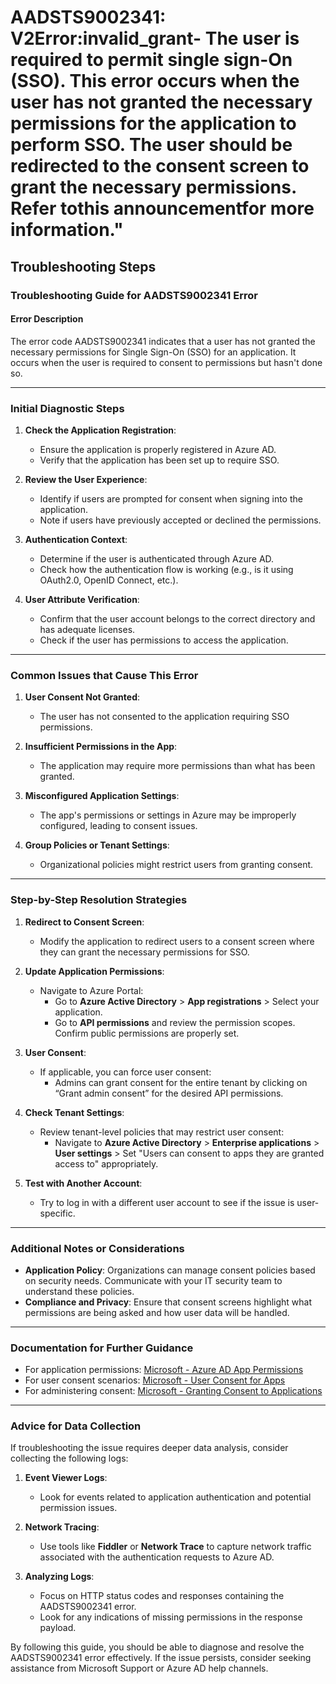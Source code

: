 # AADSTS9002341: V2Error:invalid_grant- The user is required to permit single sign-On (SSO). This error occurs when the user has not granted the necessary permissions for the application to perform SSO. The user should be redirected to the consent screen to grant the necessary permissions. Refer tothis announcementfor more information."


## Troubleshooting Steps
### Troubleshooting Guide for AADSTS9002341 Error

#### Error Description
The error code AADSTS9002341 indicates that a user has not granted the necessary permissions for Single Sign-On (SSO) for an application. It occurs when the user is required to consent to permissions but hasn't done so.

---

### Initial Diagnostic Steps

1. **Check the Application Registration**:
   - Ensure the application is properly registered in Azure AD.
   - Verify that the application has been set up to require SSO.

2. **Review the User Experience**:
   - Identify if users are prompted for consent when signing into the application.
   - Note if users have previously accepted or declined the permissions.

3. **Authentication Context**:
   - Determine if the user is authenticated through Azure AD.
   - Check how the authentication flow is working (e.g., is it using OAuth2.0, OpenID Connect, etc.).

4. **User Attribute Verification**:
   - Confirm that the user account belongs to the correct directory and has adequate licenses.
   - Check if the user has permissions to access the application.

---

### Common Issues that Cause This Error

1. **User Consent Not Granted**:
   - The user has not consented to the application requiring SSO permissions.

2. **Insufficient Permissions in the App**:
   - The application may require more permissions than what has been granted.

3. **Misconfigured Application Settings**:
   - The app's permissions or settings in Azure may be improperly configured, leading to consent issues.

4. **Group Policies or Tenant Settings**:
   - Organizational policies might restrict users from granting consent.

---

### Step-by-Step Resolution Strategies

1. **Redirect to Consent Screen**:
   - Modify the application to redirect users to a consent screen where they can grant the necessary permissions for SSO.

2. **Update Application Permissions**:
   - Navigate to Azure Portal:
     - Go to **Azure Active Directory** > **App registrations** > Select your application.
     - Go to **API permissions** and review the permission scopes. Confirm public permissions are properly set.

3. **User Consent**:
   - If applicable, you can force user consent:
     - Admins can grant consent for the entire tenant by clicking on “Grant admin consent” for the desired API permissions.

4. **Check Tenant Settings**:
   - Review tenant-level policies that may restrict user consent:
     - Navigate to **Azure Active Directory** > **Enterprise applications** > **User settings** > Set "Users can consent to apps they are granted access to" appropriately.

5. **Test with Another Account**:
   - Try to log in with a different user account to see if the issue is user-specific.

---

### Additional Notes or Considerations

- **Application Policy**: Organizations can manage consent policies based on security needs. Communicate with your IT security team to understand these policies.
- **Compliance and Privacy**: Ensure that consent screens highlight what permissions are being asked and how user data will be handled.

---

### Documentation for Further Guidance

- For application permissions: [Microsoft - Azure AD App Permissions](https://learn.microsoft.com/en-us/azure/active-directory/develop/v2-permissions-and-consent)
- For user consent scenarios: [Microsoft - User Consent for Apps](https://learn.microsoft.com/en-us/azure/active-directory/develop/v2-user-consent)
- For administering consent: [Microsoft - Granting Consent to Applications](https://learn.microsoft.com/en-us/azure/active-directory/manage-apps/grant-admin-consent)

---

### Advice for Data Collection

If troubleshooting the issue requires deeper data analysis, consider collecting the following logs:

1. **Event Viewer Logs**:
   - Look for events related to application authentication and potential permission issues.

2. **Network Tracing**:
   - Use tools like **Fiddler** or **Network Trace** to capture network traffic associated with the authentication requests to Azure AD.

3. **Analyzing Logs**:
   - Focus on HTTP status codes and responses containing the AADSTS9002341 error.
   - Look for any indications of missing permissions in the response payload.

By following this guide, you should be able to diagnose and resolve the AADSTS9002341 error effectively. If the issue persists, consider seeking assistance from Microsoft Support or Azure AD help channels.